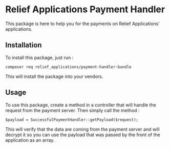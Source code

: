# Relief Applications Payment Handler

This package is here to help you for the payments on Relief Applications' applications.

## Installation

To install this package, just run :
```
composer req relief_applications/payment-handler-bundle
```
This will install the package into your vendors.

## Usage

To use this package, create a method in a controller that will handle the request from the payment server.
Then simply call the method :
```
$payload = SuccessfulPaymentHandler::getPayload($request);
```
This will verify that the data are coming from the payment server and will decrypt it so you can use the payload that was passed by the front of the application as an array.